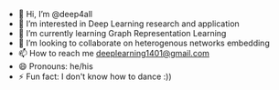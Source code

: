 - 👋 Hi, I’m @deep4all
- 👀 I’m interested in Deep Learning research and application
- 🌱 I’m currently learning Graph Representation Learning
- 💞️ I’m looking to collaborate on heterogenous networks embedding
- 📫 How to reach me deeplearning1401@gmail.com
- 😄 Pronouns: he/his
- ⚡ Fun fact: I don't know how to dance :))

<!---
deep4all/deep4all is a ✨ special ✨ repository because its `README.md` (this file) appears on your GitHub profile.
You can click the Preview link to take a look at your changes.
--->
